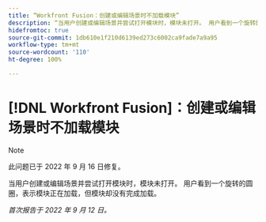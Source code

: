 ```yaml
---
title: “Workfront Fusion：创建或编辑场景时不加载模块”
description: “当用户创建或编辑场景并尝试打开模块时，模块未打开。 用户看到一个旋转的圆圈，表示模块正在加载，但模块却没有完成加载。”
hidefromtoc: true
source-git-commit: 1db610e1f210d6139ed273c6002ca9fade7a9a95
workflow-type: tm+mt
source-wordcount: '110'
ht-degree: 100%

---
```



# [!DNL Workfront Fusion]：创建或编辑场景时不加载模块

>[!NOTE]
>
>此问题已于 2022 年 9 月 16 日修复。

当用户创建或编辑场景并尝试打开模块时，模块未打开。 用户看到一个旋转的圆圈，表示模块正在加载，但模块却没有完成加载。

_首次报告于 2022 年 9 月 12 日。_

